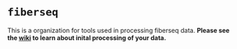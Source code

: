 # `fiberseq` 
This is a organization for tools used in processing fiberseq data. **Please see the [wiki](https://github.com/fiberseq/fibertools-rs/wiki/Using-Fiber-seq-with-fibertools) to learn about inital processing of your data.**
